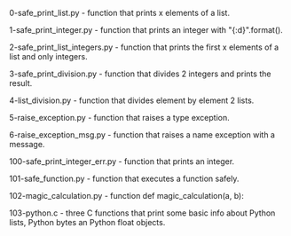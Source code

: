 0-safe_print_list.py - function that prints x elements of a list.

1-safe_print_integer.py - function that prints an integer with "{:d}".format().

2-safe_print_list_integers.py - function that prints the first x elements of a list and only integers.

3-safe_print_division.py - function that divides 2 integers and prints the result.

4-list_division.py - function that divides element by element 2 lists.

5-raise_exception.py - function that raises a type exception.

6-raise_exception_msg.py - function that raises a name exception with a message.

100-safe_print_integer_err.py - function that prints an integer.

101-safe_function.py - function that executes a function safely.

102-magic_calculation.py - function def magic_calculation(a, b):

103-python.c - three C functions that print some basic info about Python lists, Python bytes an Python float objects.
